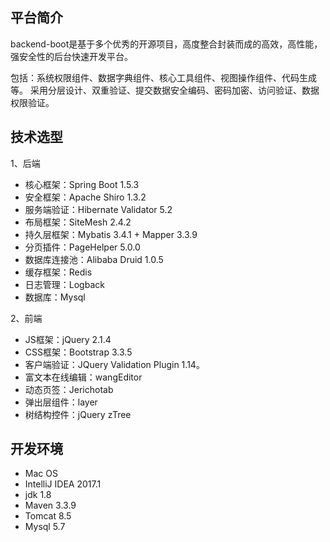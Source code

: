 ## 平台简介

backend-boot是基于多个优秀的开源项目，高度整合封装而成的高效，高性能，强安全性的后台快速开发平台。

包括：系统权限组件、数据字典组件、核心工具组件、视图操作组件、代码生成等。
采用分层设计、双重验证、提交数据安全编码、密码加密、访问验证、数据权限验证。


## 技术选型

1、后端

* 核心框架：Spring Boot 1.5.3
* 安全框架：Apache Shiro 1.3.2
* 服务端验证：Hibernate Validator 5.2
* 布局框架：SiteMesh 2.4.2
* 持久层框架：Mybatis 3.4.1 + Mapper 3.3.9
* 分页插件：PageHelper 5.0.0
* 数据库连接池：Alibaba Druid 1.0.5
* 缓存框架：Redis
* 日志管理：Logback
* 数据库：Mysql

2、前端

* JS框架：jQuery 2.1.4
* CSS框架：Bootstrap 3.3.5
* 客户端验证：JQuery Validation Plugin 1.14。
* 富文本在线编辑：wangEditor
* 动态页签：Jerichotab
* 弹出层组件：layer
* 树结构控件：jQuery zTree

## 开发环境
* Mac OS
* IntelliJ IDEA 2017.1
* jdk 1.8
* Maven 3.3.9
* Tomcat 8.5
* Mysql 5.7
